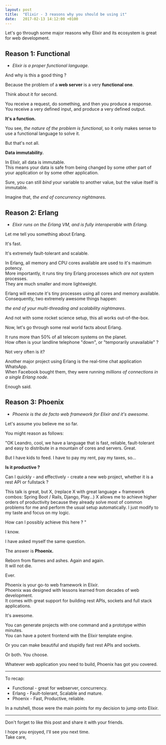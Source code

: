 ```yaml
---
layout: post
title:  "Elixir - 3 reasons why you should be using it"
date:   2017-02-13 14:12:00 +0100
---
```


Let's go through some major reasons why Elixir and its ecosystem is great for web development.

## Reason 1: Functional

* _Elixir is a proper functional language._

And why is this a good thing ?

Because the problem of a __web server__ is a very __functional one__.

Think about it for second.

You receive a request, do something, and then you produce a response.  
You receive a very defined input, and produce a very defined output.

__It's a function.__

You see, _the nature of the problem is functional_, so it only makes sense to use a functional language to solve it.

But that's not all.

__Data immutability.__

In Elixir, all data is immutable.  
This means your data is safe from being changed by some other part of your application or by some other application.

Sure, you can still _bind_ your variable to another value, but the value itself is immutable.

Imagine that, _the end of concurrency nightmares._

## Reason 2: Erlang

* _Elixir runs on the Erlang VM, and is fully interoperable with Erlang._

Let me tell you something about Erlang.

It's fast.

It's extremely fault-tolerant and scalable.

In Erlang, all memory and CPU cores available are used to it's maximum potency.  
More importantly, it runs tiny tiny Erlang processes which _are not_ system processes.  
They are much smaller and more lightweight.

Erlang will execute it's tiny processes using all cores and memory available.  
Consequently, two extremely awesome things happen:

_the end of your multi-threading and scalability nightmares_.

And not with some rocket science setup, this all works out-of-the-box.

Now, let's go through some real world facts about Erlang.

It runs more than 50% of all telecom systems on the planet.  
How often is your landline telephone "down", or "temporarily unavailable" ?

Not very often is it?

Another major project using Erlang is the real-time chat application WhatsApp.  
When Facebook bought them, they were running _millions of connections in a single Erlang node_.

Enough said.

## Reason 3: Phoenix

* _Phoenix is the de facto web framework for Elixir and it's awesome._

Let's assume you believe me so far.

You might reason as follows:

"OK Leandro, cool, we have a language that is fast, reliable, fault-tolerant and easy to distribute in a mountain of cores and servers. Great.

But I have kids to feed. I have to pay my rent, pay my taxes, so...

__Is it productive ?__

Can I quickly - and effectively - create a new web project, whether it is a rest API or fullstack ?

This talk is great, but X, (replace X with great language + framework combos: Spring Boot / Rails, Django, Play...) X allows me to achieve higher orders of productivity because they already solve most of common problems for me and perform the usual setup automatically. I just modify to my taste and focus on my logic.

How can I possibly achieve this here ? "

I know.

I have asked myself the same question.

The answer is __Phoenix.__

Reborn from flames and ashes. Again and again.  
It will not die.

Ever.

Phoenix is your go-to web framework in Elixir.  
Phoenix was designed with lessons learned from decades of web development.  
It comes with great support for building rest APIs, sockets and full stack applications.

It's awesome.

You can generate projects with one command and a prototype within minutes.  
You can have a potent frontend with the Elixir template engine.

Or you can make beautiful and stupidly fast rest APIs and sockets.

Or both.
You choose.

Whatever web application you need to build, Phoenix has got you covered.

---

To recap:

* Functional - great for webserver, concurrency.
* Erlang - Fault-tolerant, Scalable and mature.
* Phoenix - Fast, Productive, reliable.

In a nutshell, those were the main points for my decision to jump onto Elixir.

---
Don't forget to like this post and share it with your friends.

I hope you enjoyed, I'll see you next time.  
Take care,
